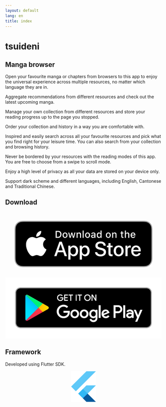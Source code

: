```yaml
---
layout: default
lang: en
title: index
---
```


<!-- same as index.md in 'en' folder -->

# tsuideni

## Manga browser

Open your favourite manga or chapters from browsers to this app to enjoy the universal experience across multiple resources, no matter which language they are in.

Aggregate recommendations from different resources and check out the latest upcoming manga.

Manage your own collection from different resources and store your reading progress up to the page you stopped.

Order your collection and history in a way you are comfortable with.

Inspired and easily search across all your favourite resources and pick what you find right for your leisure time. You can also search from your collection and browsing history.

Never be bordered by your resources with the reading modes of this app. You are free to choose from a swipe to scroll mode.

Enjoy a high level of privacy as all your data are stored on your device only.

Support dark scheme and different languages, including English, Cantonese and Traditional Chinese.

## Download

<div align="center">
    <a href="https://apps.apple.com/app/id1585506553" style="width:250px">
        <img src="/assets/img/app-store-download-en.png" alt="app-store-download" style="width:88%;margin:6%">
    </a>
    <a href="https://play.google.com/store/apps/details?id=io.tsuideniworks.tsuideni" style="width:250px">
        <img src="/assets/img/google-play-badge-en.png" alt="google-play-download">
    </a>
</div>

## Framework

Developed using Flutter SDK.

<p align="center">
  <img src="/assets/img/logo_flutter_1080px_clr.png" alt="Flutter" width=80px />
</p>
